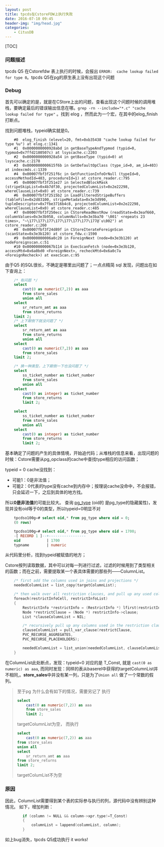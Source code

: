 ```yaml
---
layout: post
title: tpcds在CstoreFDW上执行失败
date: 2016-07-10 09:45
header-img: "img/head.jpg"
categories: 
    - CitusDB
---
```


[TOC]



### 问题描述

tpcds Q5 在Cstorefdw 表上执行的时候，会报出 `ERROR:  cache lookup failed for type 0`。tpcds Q5在pg的原生表上没有出现这个问题

### Debug

首先可以确定的是，就是在CStore上出的问题，查看出现这个问题时候的调用堆栈，要确定最后的错误输出信息在哪。`grep -rn --include="*.c" "cache lookup failed for type"` 。找到 elog ，然而此为一个宏，在其中的elog_finish打断点。

找到问题堆栈，typeid确实就是0。

```
    #0  elog_finish (elevel=20, fmt=0xb35438 "cache lookup failed for type %u") at elog.c:1341
    #1  0x0000000000928abd in getBaseTypeAndTypmod (typid=0, typmod=0x7ffd2180507c) at lsyscache.c:2203
    #2  0x0000000000928a54 in getBaseType (typid=0) at lsyscache.c:2178
    #3  0x0000000000615f6b in GetDefaultOpClass (type_id=0, am_id=403) at indexcmds.c:1339
    #4  0x00007fbf3f251f6c in GetFunctionInfoOrNull (typeId=0, accessMethodId=403, procedureId=1) at cstore_reader.c:795
    #5  0x00007fbf3f251e27 in SelectedBlockMask (stripeSkipList=0x4b7df30, projectedColumnList=0x2e22298, whereClauseList=0x0) at cstore_reader.c:739
    #6  0x00007fbf3f2515b2 in LoadFilteredStripeBuffers (tableFile=0x2d83100, stripeMetadata=0x3e3d990, tupleDescriptor=0x7fbe3716b4c8, projectedColumnList=0x2e22298, whereClauseList=0x0) at cstore_reader.c:485
    #7  0x00007fbf3f250ecc in CStoreReadNextRow (readState=0x3eaf660, columnValues=0x3e3b958, columnNulls=0x3e3ba70 '\001' <repeats 23 times>, "~\177\177\177\177\177\177\177\177@`u\002") at cstore_reader.c:260
    #8  0x00007fbf3f24d89f in CStoreIterateForeignScan (scanState=0x3e3b120) at cstore_fdw.c:1590
    #9  0x00000000006a0c20 in ForeignNext (node=0x3e3b120) at nodeForeignscan.c:51
    #10 0x000000000067b114 in ExecScanFetch (node=0x3e3b120, accessMtd=0x6a0bd0 <ForeignNext>, recheckMtd=0x6a0c7a <ForeignRecheck>) at execScan.c:95
```

由于Q5 的SQL很长，不确定是哪里出问题了；一点点精简 sql 发现，问题出在如下查询上：

``` sql
    /* 有问题 */
    select
        cast(0 as numeric(7,2)) as aaa
        from store_sales
        union all
    select
        sr_return_amt as aaa
        from store_returns
    limit 2;
    /* 上下颠倒下就没问题了 */
    select
        sr_return_amt as aaa
        from store_returns
        union all
    select
        cast(0 as numeric(7,2)) as aaa
        from store_sales
    limit 2;

    /* 换一种类型，上下颠倒一下也没问题了 */
    select
        ss_ticket_number as ticket_number
        from store_sales
        union all
    select
        cast(0 as integer) as ticket_number
        from store_returns
        limit 2;

    select
        ss_ticket_number as ticket_number
        from store_sales
        union all
    select
        cast(0 as integer) as ticket_number
        from store_returns
        limit 2;
```

基本确定了问题的产生的具体情境，开始追代码；从堆栈的信息来看，出现问题的时候：Cstore需要从pg_opclass的cache中查找type相应的访问函数；

typeid = 0 cache没找到：

+ 可能1：0是非法值；
+ 可能2：0代表的type没有cache到内存中；按理说cache没命中，不会报错，只会延迟一下，之后到具体的地方找。

所以**0是非法值**的可能比较大。
查询 [pg_type][pt] (oid的 是pg_type的隐藏属性)，发现并没有oid等于0的类型，所以typeid=0明显不对

``` sql
    tpcdso100g=# select oid,* from pg_type where oid = 0;
    (0 rows)

    tpcdso100g=# select oid,* from pg_type where oid = 1700;
    -[ RECORD 1 ]--+-----------------
    oid            | 1700
    typname        | numeric
```

从代码里分析，找到typeid被赋值的地方；

Cstore按列读取数据，其中可以对每一列进行过滤，过滤的时候用到了类型相关的函数；而在之前，需要提取某一个表具体需要的那些列——ColumnList。

``` cpp
    /* first add the columns used in joins and projections */
    neededColumnList = list_copy(targetColumnList);

    /* then walk over all restriction clauses, and pull up any used columns */
    foreach(restrictInfoCell, restrictInfoList)
    {
        RestrictInfo *restrictInfo = (RestrictInfo *) lfirst(restrictInfoCell);
        Node *restrictClause = (Node *) restrictInfo->clause;
        List *clauseColumnList = NIL;

        /* recursively pull up any columns used in the restriction clause */
        clauseColumnList = pull_var_clause(restrictClause,
        PVC_RECURSE_AGGREGATES,
        PVC_RECURSE_PLACEHOLDERS);

        neededColumnList = list_union(neededColumnList, clauseColumnList);
    }
```

在ColumnList此处断点，发现：typeid=0 对应的是 T_Const, 就是 `cast(0 as numeric) as aaa`,
而同时发现：同样的表从baserel中获得的targetColumnList并不相同,。**store_sales**中并没有某一列，只是为了`Union all` 做了一个常数的假列。

> 至于pg 为什么会有如下的情况，需要另记了
> 执行
>
> ```sql
> select
>     cast(0 as numeric(7,2)) as aaa
>     from store_sales
>     limit 2;
> ```
>
> targetColumnList为空，
> 而执行
>
> ```sql
> select
>     cast(0 as numeric(7,2)) as aaa
> from store_sales
> union all
> select
>     sr_return_amt as aaa
> from store_returns
> limit 2;
> ```
>
> targetColumList不为空

### 原因

因此，ColumnList需要得到某个表的实际参与执行的列，源代码中没有辨别这种情况。
如下，增加判断：

``` cpp
		if (column != NULL && column->xpr.type!=T_Const)
		{
			columnList = lappend(columnList, column);
		}
```

如上bug消失，tpcds Q5成功执行 it works!




[pt]: http://www.runoob.com/manual/PostgreSQL/catalog-pg-type.html
